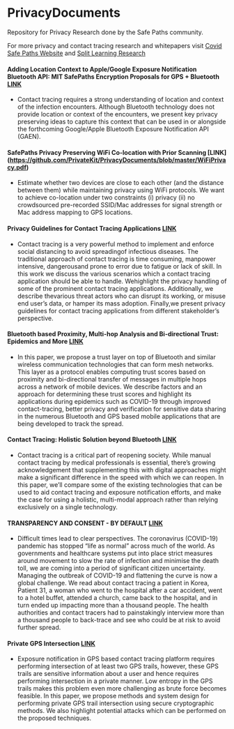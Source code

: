# PrivacyDocuments
Repository for Privacy Research done by the Safe Paths community.

For more privacy and contact tracing research and whitepapers visit [Covid Safe Paths Website](http://covidsafepaths.org/) and [Split Learning Research](https://splitlearning.github.io/)

#### Adding Location Context to Apple/Google Exposure Notification Bluetooth API: MIT SafePaths Encryption Proposals for GPS + Bluetooth [LINK](https://github.com/PrivateKit/PrivacyDocuments/blob/master/LocationContext.pdf)
 - Contact tracing requires a strong understanding of location and context of the infection encounters. Although Bluetooth technology does not provide location or context of the encounters, we present key privacy preserving ideas to capture this context that can be used in or alongside the forthcoming Google/Apple Bluetooth Exposure Notification API (GAEN).

#### SafePaths Privacy Preserving WiFi Co-location with Prior Scanning [LINK] (https://github.com/PrivateKit/PrivacyDocuments/blob/master/WiFiPrivacy.pdf)
 - Estimate whether two devices are close to each other (and the distance between them) while maintaining privacy using WiFi protocols. We want to achieve co-location under two constraints (i) privacy (ii) no crowdsourced pre-recorded SSID/Mac addresses for signal strength or Mac address mapping to GPS locations.


#### Privacy Guidelines for Contact Tracing Applications [LINK](https://github.com/PrivateKit/PrivacyDocuments/blob/master/PrivacyGuideline.pdf)
 - Contact tracing is a very powerful method to implement and enforce social distancing to avoid spreadingof infectious diseases. The traditional approach of contact tracing is time consuming, manpower intensive, dangerousand prone to error due to fatigue or lack of skill. In this work we discuss the various scenarios which a contact tracing application should be able to handle. Wehighlight the privacy handling of some of the prominent contact tracing applications. Additionally, we describe thevarious threat actors who can disrupt its working, or misuse end user’s data, or hamper its mass adoption. Finally,we present privacy guidelines for contact tracing applications from different stakeholder’s perspective.

#### Bluetooth based Proximity, Multi-hop Analysis and Bi-directional Trust: Epidemics and More [LINK](https://github.com/PrivateKit/PrivacyDocuments/blob/master/ContactTracingBeyondBluetooth.pdf)
 - In this paper, we propose a trust layer on top of Bluetooth and similar wireless communication
technologies that can form mesh networks. This layer as a protocol enables computing trust scores based
on proximity and bi-directional transfer of messages in multiple hops across a network of mobile devices.
We describe factors and an approach for determining these trust scores and highlight its applications
during epidemics such as COVID-19 through improved contact-tracing, better privacy and verification
for sensitive data sharing in the numerous Bluetooth and GPS based mobile applications that are being
developed to track the spread.

#### Contact Tracing: Holistic Solution beyond Bluetooth [LINK](https://github.com/PrivateKit/PrivacyDocuments/blob/master/ContactTracingBeyondBluetooth.pdf)
 - Contact tracing is a critical part of reopening society. While manual contact tracing by medical professionals is
essential, there’s growing acknowledgement that supplementing this with digital approaches might make a
significant difference in the speed with which we can reopen. In this paper, we’ll compare some of the existing technologies that can be used to aid contact tracing and
exposure notification efforts, and make the case for using a holistic, multi-modal approach rather than relying
exclusively on a single technology.

#### TRANSPARENCY AND CONSENT - BY DEFAULT [LINK](https://github.com/PrivateKit/PrivacyDocuments/blob/master/TransparencyConsent.pdf)
 - Difficult times lead to clear perspectives. The coronavirus (COVID-19) pandemic has stopped “life as normal” across
much of the world. As governments and healthcare systems put into place strict measures around movement to
slow the rate of infection and minimise the death toll, we are coming into a period of significant citizen
uncertainty. Managing the outbreak of COVID-19 and flattening the curve is now a global challenge. We read about contact tracing a patient in Korea, Patient 31, a woman who went to the hospital after a car
accident, went to a hotel buffet, attended a church, came back to the hospital, and in turn ended up impacting
more than a thousand people. The health authorities and contact tracers had to painstakingly interview more than
a thousand people to back-trace and see who could be at risk to avoid further spread.

#### Private GPS Intersection [LINK](https://github.com/PrivateKit/PrivacyDocuments/blob/master/GpsEncryption.pdf)
 - Exposure notification in GPS based contact tracing platform requires performing intersection of at least two GPS trails, however, these GPS trails are sensitive information about a user and hence requires performing intersection in a private manner. Low entropy in the GPS trails makes this problem even more challenging as brute force becomes feasible. In this paper, we propose methods and system design for performing private GPS trail intersection using secure cryptographic methods. We also highlight potential attacks which can be performed on the proposed techniques.
